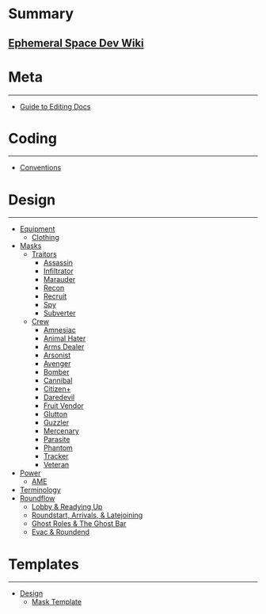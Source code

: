 # Summary

## [Ephemeral Space Dev Wiki](introduction.md)

Meta
====
---
- [Guide to Editing Docs](meta/guide-to-editing-docs.md)

Coding
====
---
- [Conventions](coding/code-conventions.md)

Design
====
---
- [Equipment]()
  - [Clothing](design/equipment/clothing.md)
- [Masks](design/masks/masks.md)
  - [Traitors](design/masks/traitors.md)
    - [Assassin](design/masks/traitor/assassin.md)
    - [Infiltrator](design/masks/traitor/infiltrator.md)
    - [Marauder](design/masks/traitor/marauder.md)
    - [Recon](design/masks/traitor/recon.md)
    - [Recruit](design/masks/traitor/recruit.md)
    - [Spy](design/masks/traitor/spy.md)
    - [Subverter](design/masks/traitor/subverter.md)
  - [Crew](design/masks/crew.md)
    - [Amnesiac](design/masks/crew/amnesiac.md)
    - [Animal Hater](design/masks/crew/animal-hater.md)
    - [Arms Dealer](design/masks/crew/arms-dealer.md)
    - [Arsonist](design/masks/crew/arsonist.md)
    - [Avenger](design/masks/crew/avenger.md)
    - [Bomber](design/masks/crew/bomber.md)
    - [Cannibal](design/masks/crew/cannibal.md)
    - [Citizen+](design/masks/crew/citizen-plus.md)
    - [Daredevil](design/masks/crew/daredevil.md)
    - [Fruit Vendor](design/masks/crew/fruit-vendor.md)
    - [Glutton](design/masks/crew/glutton.md)
    - [Guzzler](design/masks/crew/guzzler.md)
    - [Mercenary](design/masks/crew/mercenary.md)
    - [Parasite](design/masks/crew/parasite.md)
    - [Phantom](design/masks/crew/phantom.md)
    - [Tracker](design/masks/crew/tracker.md)
    - [Veteran](design/masks/crew/veteran.md)
- [Power]()
  - [AME](design/power/antimatter-engine.md)
- [Terminology](design/terminology.md)
- [Roundflow]()
  - [Lobby & Readying Up](design/roundflow/lobby-readying-up.md)
  - [Roundstart, Arrivals, & Latejoining](design/roundflow/roundstart-arrivals-latejoining.md)
  - [Ghost Roles & The Ghost Bar](design/roundflow/ghost-roles-ghost-bar.md)
  - [Evac & Roundend](design/roundflow/evac-roundend.md)

Templates
====
---
- [Design]()
  - [Mask Template](templates/docs/mask-template.md)
